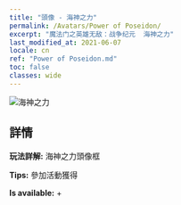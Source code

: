 ```yaml
---
title: "頭像 - 海神之力"
permalink: /Avatars/Power of Poseidon/
excerpt: "魔法门之英雄无敌：战争纪元  海神之力"
last_modified_at: 2021-06-07
locale: cn
ref: "Power of Poseidon.md"
toc: false
classes: wide
---
```

 ![海神之力](/images/a/avatarFrame_82.png)

## 詳情

 **玩法詳解:** 海神之力頭像框 

 **Tips:** 參加活動獲得 

 **Is available:**  + 

